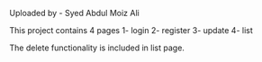Uploaded by - Syed Abdul Moiz Ali

This project contains 4 pages 
1- login
2- register
3- update
4- list

The delete functionality is included in list page.

